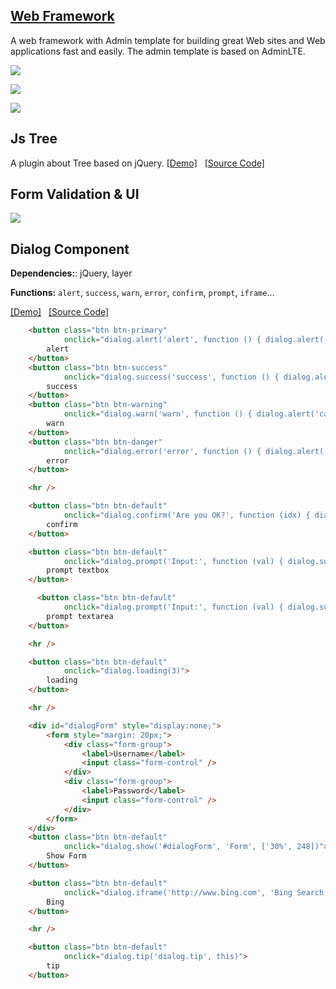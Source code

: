## [Web Framework](https://github.com/BndyNet/web-framework)

A web framework with Admin template for building great Web sites and Web applications fast and easily.
The admin template is based on AdminLTE.

![](https://raw.githubusercontent.com/BndyNet/web-framework/master/screenshots/home.png)

![](https://raw.githubusercontent.com/BndyNet/web-framework/master/screenshots/home-sidebar-horizontal.png)

![](https://raw.githubusercontent.com/BndyNet/web-framework/master/screenshots/home-header-light.png)

## Js Tree

A plugin about Tree based on jQuery.
[[Demo]](http://bndy.net/html/jquery.btree/index.html) &nbsp; [[Source Code]](https://github.com/BndyNet/jslib/blob/master/src/jquery.btree/jquery.bTree.js)

## Form Validation & UI

![](http://bndy.net/html/images/demo_form.png)

## Dialog Component

**Dependencies:**: jQuery, layer

**Functions:** `alert`, `success`, `warn`, `error`, `confirm`, `prompt`, `iframe`...
 
[[Demo]](http://bndy.net/html/demo_dialog.html) &nbsp; [[Source Code]](https://github.com/BndyNet/jslib/blob/master/src/js/dialog.coffee)

```html
    <button class="btn btn-primary"
            onclick="dialog.alert('alert', function () { dialog.alert('callback'); })">
        alert
    </button>
    <button class="btn btn-success"
            onclick="dialog.success('success', function () { dialog.alert('callback'); })">
        success
    </button>
    <button class="btn btn-warning"
            onclick="dialog.warn('warn', function () { dialog.alert('callback'); })">
        warn
    </button>
    <button class="btn btn-danger"
            onclick="dialog.error('error', function () { dialog.alert('callback'); })">
        error
    </button>

    <hr />

    <button class="btn btn-default"
            onclick="dialog.confirm('Are you OK?', function (idx) { dialog.success('Yes: ' + idx)}, function (idx) { dialog.alert('No: ' + idx) })">
        confirm
    </button>

    <button class="btn btn-default"
            onclick="dialog.prompt('Input:', function (val) { dialog.success('value: ' + val)}, 1)">
        prompt textbox
    </button>

      <button class="btn btn-default"
            onclick="dialog.prompt('Input:', function (val) { dialog.success('value: ' + val)}, 2)">
        prompt textarea
    </button>

    <hr />

    <button class="btn btn-default"
            onclick="dialog.loading(3)">
        loading
    </button>

    <hr />

    <div id="dialogForm" style="display:none;">
        <form style="margin: 20px;">
            <div class="form-group">
                <label>Username</label>
                <input class="form-control" />
            </div>
            <div class="form-group">
                <label>Password</label>
                <input class="form-control" />
            </div>
        </form>
    </div>
    <button class="btn btn-default"
            onclick="dialog.show('#dialogForm', 'Form', ['30%', 248])">
        Show Form
    </button>

    <button class="btn btn-default"
            onclick="dialog.iframe('http://www.bing.com', 'Bing Search', ['80%', '80%'])">
        Bing
    </button>

    <hr />

    <button class="btn btn-default"
            onclick="dialog.tip('dialog.tip', this)">
        tip
    </button>
```
